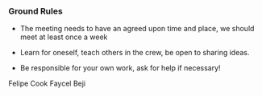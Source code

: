 ### Ground Rules

* The meeting needs to have an agreed upon time and place, we should meet at least once a week

* Learn for oneself, teach others in the crew, be open to sharing ideas.

* Be responsible for your own work, ask for help if necessary!


Felipe Cook
Faycel Beji
